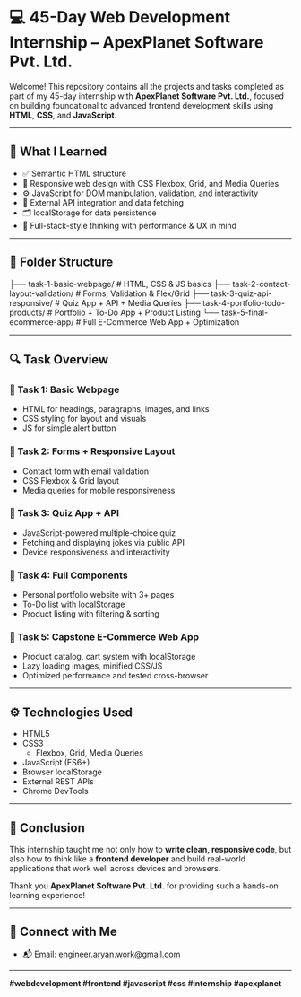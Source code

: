 # 💻 45-Day Web Development Internship – ApexPlanet Software Pvt. Ltd.

Welcome! This repository contains all the projects and tasks completed as part of my 45-day internship with **ApexPlanet Software Pvt. Ltd.**, focused on building foundational to advanced frontend development skills using **HTML**, **CSS**, and **JavaScript**.

---

## 🧠 What I Learned

- ✅ Semantic HTML structure
- 🎨 Responsive web design with CSS Flexbox, Grid, and Media Queries
- ⚙️ JavaScript for DOM manipulation, validation, and interactivity
- 🧩 External API integration and data fetching
- 🗂️ localStorage for data persistence
- 🚀 Full-stack-style thinking with performance & UX in mind

---

## 📂 Folder Structure

├── task-1-basic-webpage/ # HTML, CSS & JS basics
├── task-2-contact-layout-validation/ # Forms, Validation & Flex/Grid
├── task-3-quiz-api-responsive/ # Quiz App + API + Media Queries
├── task-4-portfolio-todo-products/ # Portfolio + To-Do App + Product Listing
└── task-5-final-ecommerce-app/ # Full E-Commerce Web App + Optimization


---

## 🔍 Task Overview

### 🔹 Task 1: Basic Webpage
- HTML for headings, paragraphs, images, and links
- CSS styling for layout and visuals
- JS for simple alert button

### 🔹 Task 2: Forms + Responsive Layout
- Contact form with email validation
- CSS Flexbox & Grid layout
- Media queries for mobile responsiveness

### 🔹 Task 3: Quiz App + API
- JavaScript-powered multiple-choice quiz
- Fetching and displaying jokes via public API
- Device responsiveness and interactivity

### 🔹 Task 4: Full Components
- Personal portfolio website with 3+ pages
- To-Do list with localStorage
- Product listing with filtering & sorting

### 🔹 Task 5: Capstone E-Commerce Web App
- Product catalog, cart system with localStorage
- Lazy loading images, minified CSS/JS
- Optimized performance and tested cross-browser

---

## ⚙️ Technologies Used

- HTML5
- CSS3
  - Flexbox, Grid, Media Queries
- JavaScript (ES6+)
- Browser localStorage
- External REST APIs
- Chrome DevTools


---

## 🏁 Conclusion

This internship taught me not only how to **write clean, responsive code**, but also how to think like a **frontend developer** and build real-world applications that work well across devices and browsers.

Thank you **ApexPlanet Software Pvt. Ltd.** for providing such a hands-on learning experience!

---

## 🤝 Connect with Me

- 📬 Email: engineer.aryan.work@gmail.com


---

**#webdevelopment #frontend #javascript #css #internship #apexplanet**
